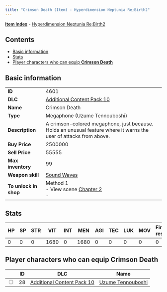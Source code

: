 ```yaml
---
title: "Crimson Death (Item) - Hyperdimension Neptunia Re;Birth2"
---
```


[**Item Index**](/neptunia/rb2/item/index.html) - [Hyperdimension Neptunia Re;Birth2](/neptunia/rb2)

## Contents

- [Basic information](#basic-information)
- [Stats](#stats)
- [Player characters who can equip **Crimson Death**](#player-characters-who-can-equip-crimson-death)

## Basic information

|   |   |
| -- | -- |
| **ID** | 4601 |
| **DLC** | [Additional Content Pack 10](/neptunia/rb2/dlc/18-pack10.html) |
| **Name** | Crimson Death |
| **Type** | Megaphone (Uzume Tennouboshi) |
| **Description** | A crimson-colored megaphone, just because. Holds an unusual feature where it warns the user of attacks from above. |
| **Buy Price** | 2500000 |
| **Sell Price** | 55555 |
| **Max inventory** | 99 |
| **Weapon skill** | [Sound Waves](/neptunia/rb2/skill/18-3701-sound-waves.html) |
| **To unlock in shop** | Method 1<br />- View scene [Chapter 2](/neptunia/rb2/scene/0-101-chapter-2.html)<br />-  |

## Stats

| HP | SP | STR | VIT | INT | MEN | AGI | TEC | LUK | MOV | Fire res. | Ice res. | Wind res. | Lightning res. |
| -- | -- | --- | --- | --- | --- | --- | --- | --- | --- | --------- | -------- | --------- | -------------- |
| 0 | 0 | 0 | 1680 | 0 | 1680 | 0 | 0 | 0 | 0 | 0 | 0 | 0 | 0 |

## Player characters who can equip **Crimson Death**

|    | ID | DLC | Name |
| -- | -- | --- | ---- |
| <input type="checkbox" id="rb2-player-18-28" class="trackbox" /> | 28 | [Additional Content Pack 10](/neptunia/rb2/dlc/18-pack10.html) | [Uzume Tennouboshi](/neptunia/rb2/player/18-28-uzume-tennouboshi.html) |